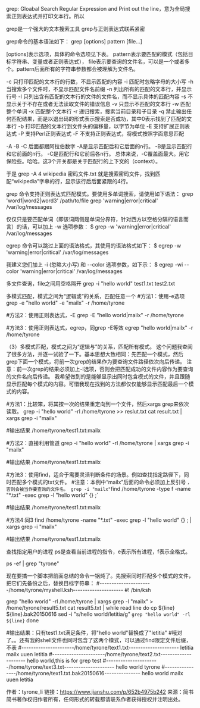 grep: Gloabal Search Regular Expression and Print out the line，意为全局搜索正则表达式并打印文本行。所以

grep是一个强大的文本搜索工具
grep与正则表达式联系紧密

grep命令的基本语法如下：
grep [options] pattern [file...]

[options]表示选项，具体的命令选项见下表。
pattern表示要匹配的模式（包括目标字符串、变量或者正则表达式），
file表示要查询的文件名，可以是一个或者多个。pattern后面所有的字符串参数都会被理解为文件名。


-c  只打印匹配的文本行的行数，不显示匹配的内容
-i  匹配时忽略字母的大小写
-h  当搜索多个文件时，不显示匹配文件名前缀
-n  列出所有的匹配的文本行，并显示行号
-l  只列出含有匹配的文本行的文件的文件名，而不显示具体的匹配内容
-s  不显示关于不存在或者无法读取文件的错误信息
-v  只显示不匹配的文本行
-w  匹配整个单词
-x  匹配整个文本行
-r  递归搜索，搜索当前目录和子目录
-q  禁止输出任何匹配结果，而是以退出码的形式表示搜索是否成功，其中0表示找到了匹配的文本行
-b  打印匹配的文本行到文件头的偏移量，以字节为单位
-E  支持扩展正则表达式
-P  支持Perl正则表达式
-F  不支持正则表达式，将模式按照字面意思匹配




-A -B -C 后面都跟阿拉伯数字
-A是显示匹配后和它后面的n行。
-B是显示匹配行和它前面的n行。
-C是匹配行和它前后各n行。
总体来说，-C覆盖面最大。用它保险些。哈哈。这3个开关都是关于匹配行的上下文的（context）。

于是
  grep -A 4 wikipedia 密码文件.txt 
就是搜索密码文件，找到匹配“wikipedia”字串的行，显示该行后后面紧跟的4行。




grep 命令支持正则表达式匹配模式。要使用多单词搜索，请使用如下语法：
grep 'word1\|word2\|word3' /path/to/file
grep 'warning\|error\|critical' /var/log/messages

仅仅只是要匹配单词（即该词两侧是单词分界符，针对西方以空格分隔的语言而言）的话，可以加上 -w 选项参数：
$ grep -w 'warning\|error\|critical' /var/log/messages

egrep 命令可以跳过上面的语法格式，其使用的语法格式如下：
$ egrep -w 'warning|error|critical' /var/log/messages

我建义您们加上 -i (忽略大小写) 和 --color 选项参数，如下示：
$ egrep -wi --color 'warning|error|critical' /var/log/messages

多文件查询，file之间用空格隔开
grep -i "hello world" test1.txt test2.txt


多模式匹配，模式之间为“逻辑或”的关系，匹配任意一个
#方法1：使用-e选项
grep -e "hello world" -e "mailx" -r /home/tyrone

#方法2：使用正则表达式，-E
grep -E "hello world|mailx" -r /home/tyrone

#方法3：使用正则表达式，egrep，同grep -E等效
egrep "hello world|mailx" -r /home/tyrone

（3）多模式匹配，模式之间为“逻辑与”的关系，匹配所有模式。
这个问题我查阅了很多方法，并逐一试验了一下。基本思想大致相同：先匹配一个模式，然后grep下面一个模式，将前一次grep的结果作为要查询文件路径依次向后传递。
注意：前一次grep的结果必须加上-l选项，否则会把匹配成功的文件内容作为要查询的文件名向后传递。
我希望做到的是能够显示出同时包含模式的文件，并且跟随显示匹配每个模式的内容。可惜我现在找到的方法都仅仅能够显示匹配最后一个模式的内容。

#方法1：比较笨，将其按一次的结果重定向到一个文件，然后xargs grep来依次读取。
grep -i "hello world" -rl /home/tyrone >> reslut.txt
cat result.txt | xargs grep -i "mailx" 

#输出结果
/home/tyrone/test1.txt:mailx

#方法2：直接利用管道
grep -i "hello world" -rl /home/tyrone | xargs grep -i "mailx"

#输出结果
/home/tyrone/test1.txt:mailx

#方法3：使用find，适合于需要灵活判断条件的场景。例如查找指定路径下，同时匹配多个模式的txt文件。
#注意：本例中“mailx”后面的命令必须加上反引号 ` ，否则会被当作要查询的文件名。
grep -i "mailx" `find /home/tyrone -type f -name "*.txt" -exec grep -l "hello world"  {} \;`

#输出结果
/home/tyrone/test1.txt:mailx

#方法4:同3
find /home/tyrone -name "*.txt" -exec grep -l "hello world" {} \; | xargs grep -i "mailx"

#输出结果
/home/tyrone/test1.txt:mailx

查找指定用户的进程
ps是查看当前进程的指令，e表示所有进程，f表示全格式。

ps -ef | grep "tyrone"


现在要搞一个脚本把前面总结的命令一锅炖了。先搜索同时匹配多个模式的文件，把它们先备份之后，替换目标字符串：
#----------------------/home/tyrone/myshell.ksh---------------------
#! /bin/ksh

grep "hello world" -rl /home/tyrone | xargs grep -l "mailx" > /home/tyrone/result5.txt
cat result5.txt | while read line
do
    cp ${line} ${line}.bak20150616
    sed -i "s/hello world/letitia/g" `grep "hello world" -rl ${line}`
done

#输出结果：只有test1.txt满足条件，将"hello world"替换成了"letitia"
#哦对了。。还有我的shell文件也同时包含了这两个模式，可以通过find限定文件后缀，不表
#----------------------/home/tyrone/text1.txt---------------------
letitia
mailx
uuen
letitia
#----------------------/home/tyrone/text2.txt---------------------
hello world,this is for grep test 
#----------------------/home/tyrone/text3.txt---------------------
hello world
tyrone
#----------------/home/tyrone/text1.txt.bak20150616---------------
hello world
mailx
uuen
letitia

作者：tyrone_li
链接：https://www.jianshu.com/p/652b4975b242
来源：简书
简书著作权归作者所有，任何形式的转载都请联系作者获得授权并注明出处。



